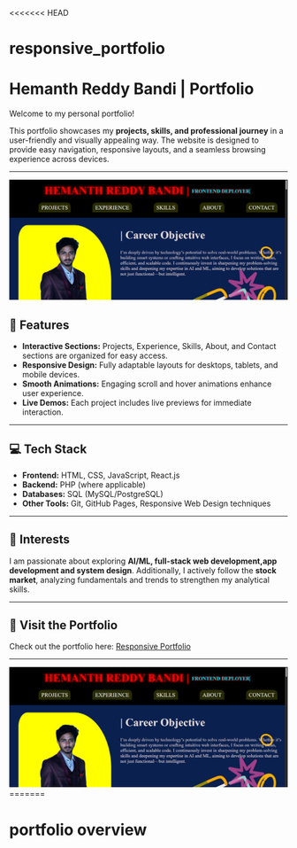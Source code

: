 <<<<<<< HEAD
# responsive_portfolio 
# Hemanth Reddy Bandi | Portfolio

Welcome to my personal portfolio!  

This portfolio showcases my **projects, skills, and professional journey** in a user-friendly and visually appealing way. The website is designed to provide easy navigation, responsive layouts, and a seamless browsing experience across devices.

---
<img src="Screenshot (3).png">

## 🌟 Features

- **Interactive Sections:** Projects, Experience, Skills, About, and Contact sections are organized for easy access.  
- **Responsive Design:** Fully adaptable layouts for desktops, tablets, and mobile devices.  
- **Smooth Animations:** Engaging scroll and hover animations enhance user experience.  
- **Live Demos:** Each project includes live previews for immediate interaction.

---

## 💻 Tech Stack

- **Frontend:** HTML, CSS, JavaScript, React.js  
- **Backend:** PHP (where applicable)  
- **Databases:** SQL (MySQL/PostgreSQL)  
- **Other Tools:** Git, GitHub Pages, Responsive Web Design techniques

---

## 📝 Interests

I am passionate about exploring **AI/ML, full-stack web development,app development and system design**. Additionally, I actively follow the **stock market**, analyzing fundamentals and trends to strengthen my analytical skills.

---

## 🔗 Visit the Portfolio

Check out the portfolio here: [Responsive Portfolio](https://hemanthreddybandi.github.io/responsive_portfolio/)  

---


<img src="Screenshot (3).png">
=======
 
<h1>portfolio overview</h1>
<img src="Screenshot (3).png</>

>>>>>>> 2620261c3d276adb93912274075f2b046fd22ae3
